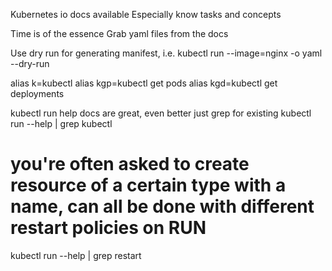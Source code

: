 Kubernetes io docs available
Especially know tasks and concepts

Time is of the essence
Grab yaml files from the docs 

Use dry run for generating manifest,
i.e.
kubectl run --image=nginx -o yaml --dry-run

alias k=kubectl
alias kgp=kubectl get pods
alias kgd=kubectl get deployments

kubectl run help docs are great, even better just grep for existing
kubectl run --help | grep kubectl
# you're often asked to create resource of a certain type with a name, can all be done with different restart policies on RUN
kubectl run --help | grep restart



